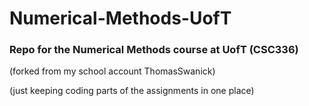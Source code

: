 # Numerical-Methods-UofT
### Repo for the Numerical Methods course at UofT (CSC336)

(forked from my school account ThomasSwanick)

(just keeping coding parts of the assignments in one place)
